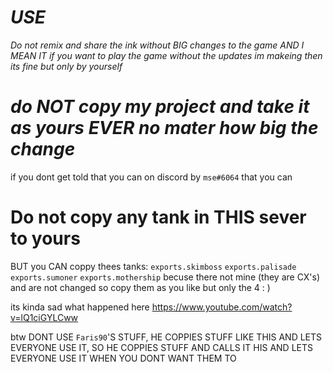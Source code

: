 # *USE*
*Do not remix and share the ink without BIG changes to the game AND I MEAN IT if you want to play the game without the updates im makeing then its fine but only by yourself*
# *do NOT copy my project and take it as yours EVER no mater how big the change*
if you dont get told that you can on discord by `mse#6064` that you can 
#  Do not copy any tank in THIS sever to yours
BUT you CAN coppy thees tanks: `exports.skimboss` `exports.palisade` `exports.sumoner` `exports.mothership`
becuse there not mine (they are CX's) and are not changed so copy them as you like but only the 4 : )

its kinda sad what happened here <https://www.youtube.com/watch?v=lQ1ciGYLCww> 

btw DONT USE `Faris90`'S STUFF, HE COPPIES STUFF LIKE THIS AND LETS EVERYONE USE IT, SO HE COPPIES STUFF AND CALLS IT HIS AND LETS EVERYONE USE IT WHEN YOU DONT WANT THEM TO